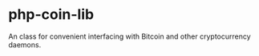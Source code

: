 php-coin-lib
============

An class for convenient interfacing with Bitcoin and other cryptocurrency daemons.
